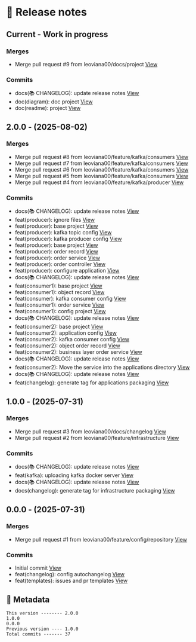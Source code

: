 # 🎁 Release notes

## Current - Work in progress
### Merges
*  Merge pull request #9 from leoviana00/docs/project [View](https://github.com/leoviana00/lab-kafka-spring/commits/096baba6f7034307c39ec6939e0eae3f028c8c8f)
### Commits
*  docs(📚 CHANGELOG): update release notes [View](https://github.com/leoviana00/lab-kafka-spring/commits/ff593963bf31942850f29e6df1426398f4907e2a)
*  doc(diagram): doc project [View](https://github.com/leoviana00/lab-kafka-spring/commits/b1b47782096371d30a476204909aff5447648feb)
*  doc(readme): project [View](https://github.com/leoviana00/lab-kafka-spring/commits/ffe97ed3177786d27b87409b303778ef01bce2f4)



## 2.0.0 - (2025-08-02)
### Merges
*  Merge pull request #8 from leoviana00/feature/kafka/consumers [View](https://github.com/leoviana00/lab-kafka-spring/commits/4003f25bad81e0727663baf40706b744ef6b4e50)
*  Merge pull request #7 from leoviana00/feature/kafka/consumers [View](https://github.com/leoviana00/lab-kafka-spring/commits/41ed561465f2678ba0a0fdb19612f1b74d00b90f)
*  Merge pull request #6 from leoviana00/feature/kafka/consumers [View](https://github.com/leoviana00/lab-kafka-spring/commits/50264a7ce644ae2084a185807860c1bbf3a7bd8d)
*  Merge pull request #5 from leoviana00/feature/kafka/consumers [View](https://github.com/leoviana00/lab-kafka-spring/commits/723082c9914801ed3e89184d18377bc2af2f27b8)
*  Merge pull request #4 from leoviana00/feature/kafka/producer [View](https://github.com/leoviana00/lab-kafka-spring/commits/65d522a5833e314ea321e508d266b8cd8b6a5ee8)
### Commits
*  docs(📚 CHANGELOG): update release notes [View](https://github.com/leoviana00/lab-kafka-spring/commits/2d3b3c369dd9794eb840959159415664d153ea83)
*  feat(producer): ignore files [View](https://github.com/leoviana00/lab-kafka-spring/commits/ec16fd4200b7c4f77ce3302499539f14e59b27e4)
*  feat(producer): base project [View](https://github.com/leoviana00/lab-kafka-spring/commits/d792938e6de7281e62dcad41bf217ea28cb35a4c)
*  feat(producer): kafka topic config [View](https://github.com/leoviana00/lab-kafka-spring/commits/c2e19df83cd2c0c2d7655b79a3a1ba37e91dc24b)
*  feat(producer): kafka producer config [View](https://github.com/leoviana00/lab-kafka-spring/commits/86d5f0a77474841ba630d44904fd7a624b2ba65c)
*  feat(producer): base project [View](https://github.com/leoviana00/lab-kafka-spring/commits/3f20b80fa02ce106811cca9a9432798239378d57)
*  feat(producer): order record [View](https://github.com/leoviana00/lab-kafka-spring/commits/6ac414d60c2f58ae0fb13c4741786780d129fcbf)
*  feat(producer): order service [View](https://github.com/leoviana00/lab-kafka-spring/commits/08a3f7ebe44fa6bdbfa79a66829eec5b396399ed)
*  feat(producer): order controller [View](https://github.com/leoviana00/lab-kafka-spring/commits/1a0e206cdd43dadc4d1f829e3364cac9525815ca)
*  feat(producer): configure application [View](https://github.com/leoviana00/lab-kafka-spring/commits/e7b5dfdd5deb13b4b236cb6b838919d7bd82a109)
*  docs(📚 CHANGELOG): update release notes [View](https://github.com/leoviana00/lab-kafka-spring/commits/1cbd95a6e8701a5c4dce13f5c5f82315c6e825ae)
*  feat(consumer1): base project [View](https://github.com/leoviana00/lab-kafka-spring/commits/f96d07d5e6848ad6164a319dbcce810279ff0e98)
*  feat(consumer1): object record [View](https://github.com/leoviana00/lab-kafka-spring/commits/ddccf0d93804c0e8becf3f1733fe517367a0f4ae)
*  feat(consumer): kafka consumer config [View](https://github.com/leoviana00/lab-kafka-spring/commits/17efc48103094ff2ed46fd6df85370beac435d8f)
*  feat(consumer1): order service [View](https://github.com/leoviana00/lab-kafka-spring/commits/8981067a4bbb08b44827bc1d340dac3c2b29c05c)
*  feat(consumer1): config project [View](https://github.com/leoviana00/lab-kafka-spring/commits/c0988a3ca943d909e2d65849c1175f5262dfde34)
*  docs(📚 CHANGELOG): update release notes [View](https://github.com/leoviana00/lab-kafka-spring/commits/3414b7593f7cb4b065bc5ca5b808631299f96f08)
*  feat(consumer2): base project [View](https://github.com/leoviana00/lab-kafka-spring/commits/99d9e3c7d78f7698eab5ef0a46e052de0c869ab6)
*  feat(consumer2): application config [View](https://github.com/leoviana00/lab-kafka-spring/commits/37c7b1b2e001cd221ecdd87c217ef40b65435bc6)
*  feat(consumer2): kafka consumer config [View](https://github.com/leoviana00/lab-kafka-spring/commits/b04b4cb9c2a19de9d96018d8bc5c633fc00e2ac0)
*  feat(consumer2): object order record [View](https://github.com/leoviana00/lab-kafka-spring/commits/d2888600e71ead2413df2f9c1438509441283795)
*  feat(consumer2): business layer order service [View](https://github.com/leoviana00/lab-kafka-spring/commits/55e652e139c9507cb32b3d989a9ae354ca743506)
*  docs(📚 CHANGELOG): update release notes [View](https://github.com/leoviana00/lab-kafka-spring/commits/a70c80dafe6de2ad0b716b80c34ee38e35386943)
*  feat(consumer2): Move the service into the applications directory [View](https://github.com/leoviana00/lab-kafka-spring/commits/792dabdd56cd17eb7202522534ee9edefc137bfa)
*  docs(📚 CHANGELOG): update release notes [View](https://github.com/leoviana00/lab-kafka-spring/commits/db27e960049b3955e52d7eee8ae1f034fc2afef5)
*  feat(changelog): generate tag for applications packaging [View](https://github.com/leoviana00/lab-kafka-spring/commits/5e1e5ee80a7dc3600941f46a91177f76849e28ee)



## 1.0.0 - (2025-07-31)
### Merges
*  Merge pull request #3 from leoviana00/docs/changelog [View](https://github.com/leoviana00/lab-kafka-spring/commits/1710f21aa4b6e4e8e7735a3d3a80dad5a95879d7)
*  Merge pull request #2 from leoviana00/feature/infrastructure [View](https://github.com/leoviana00/lab-kafka-spring/commits/d83584faaea395503d84c34bd226bc99a8841301)
### Commits
*  docs(📚 CHANGELOG): update release notes [View](https://github.com/leoviana00/lab-kafka-spring/commits/67bc1afa0eaf614ca09bd053276df2f7d5b6d76f)
*  feat(kafka): uploading kafka docker server [View](https://github.com/leoviana00/lab-kafka-spring/commits/59bd35830db56133c057d0e14880178a032c0b59)
*  docs(📚 CHANGELOG): update release notes [View](https://github.com/leoviana00/lab-kafka-spring/commits/8c30f244bd8320064755ad7ca1b781c89dc8c17e)
*  docs(changelog): generate tag for infrastructure packaging [View](https://github.com/leoviana00/lab-kafka-spring/commits/81cb0ee60c2f5e2ad663a47c76a9c26962797d73)



## 0.0.0 - (2025-07-31)
### Merges
*  Merge pull request #1 from leoviana00/feature/config/repository [View](https://github.com/leoviana00/lab-kafka-spring/commits/612a305987c8fe4cedfbef13580f230f8c583717)
### Commits
*  Initial commit [View](https://github.com/leoviana00/lab-kafka-spring/commits/eaf918b7363c449b2fedd9d2281985d11923338c)
*  feat(changelog): config autochangelog [View](https://github.com/leoviana00/lab-kafka-spring/commits/d3bee1d33a7ed208e3d096958c510e5f67b60fda)
*  feat(templates): issues and pr templates [View](https://github.com/leoviana00/lab-kafka-spring/commits/e5b581e0119dc4c31cd4e1152fcaf73a4c1ffc64)
## 📝 Metadata
```
This version -------- 2.0.0
1.0.0
0.0.0
Previous version ---- 1.0.0
Total commits ------- 37
```
